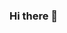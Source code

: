### Hi there 👋

<!--
**anaghkanungo7/anaghkanungo7** is a ✨ _special_ ✨ repository because its `README.md` (this file) appears on your GitHub profile.

I am **Anagh Kanungo** and my pronouns are He/Him. 

- 🎓 I am a freshman at NYU's College of Arts and Sciences
- 💻 I'm majoring in Computer Science at Courant.
- 🎸 I love to play the guitar, and listen to music.
- 🔑 I love participating in CS events such as hackathons, and workshops!
- 🗽 I'm currently studying in New York City.
